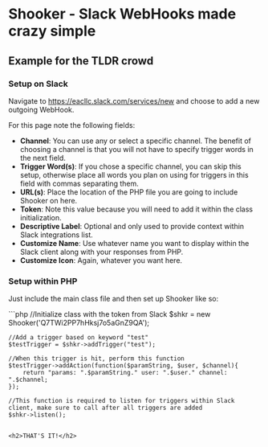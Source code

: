 <h1>Shooker - Slack WebHooks made crazy simple</h1>

<h2>Example for the TLDR crowd</h2>

<h3>Setup on Slack</h3>
Navigate to <a href="https://eacllc.slack.com/services/new">https://eacllc.slack.com/services/new</a> and choose to add a new outgoing WebHook.  

For this page note the following fields:

<ul>
<li><b>Channel</b>: You can use any or select a specific channel.  The benefit of choosing a channel is that you will not have to specify trigger words in the next field.</li>
<li><b>Trigger Word(s)</b>: If you chose a specific channel, you can skip this setup, otherwise place all words you plan on using for triggers in this field with commas separating them.</li>
<li><b>URL(s)</b>: Place the location of the PHP file you are going to include Shooker on here.</li>
<li><b>Token</b>: Note this value because you will need to add it within the class initialization.</li>
<li><b>Descriptive Label</b>: Optional and only used to provide context within Slack integrations list.</li>
<li><b>Customize Name</b>: Use whatever name you want to display within the Slack client along with your responses from PHP.</li>
<li><b>Customize Icon</b>: Again, whatever you want here.</li>
</ul>

<h3>Setup within PHP</h3>

<p>Just include the main class file and then set up Shooker like so:</p>
```php
    //Initialize class with the token from Slack
    $shkr = new Shooker('Q7TWi2PP7hHksj7o5aGnZ9QA');

    //Add a trigger based on keyword "test"
    $testTrigger = $shkr->addTrigger("test");

    //When this trigger is hit, perform this function
    $testTrigger->addAction(function($paramString, $user, $channel){
        return "params: ".$paramString." user: ".$user." channel: ".$channel;
    });

    //This function is required to listen for triggers within Slack client, make sure to call after all triggers are added
    $shkr->listen();
```

<h2>THAT'S IT!</h2> 